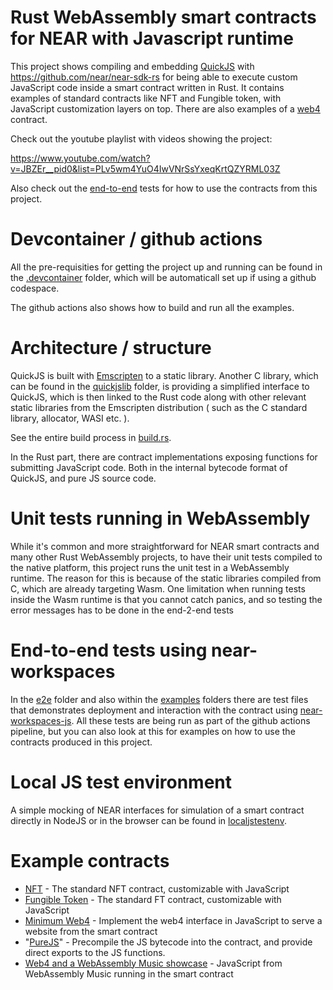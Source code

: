 Rust WebAssembly smart contracts for NEAR with Javascript runtime
================================================================

This project shows compiling and embedding [QuickJS](https://bellard.org/quickjs/) with https://github.com/near/near-sdk-rs for being able to execute custom JavaScript code inside a smart contract written in Rust. It contains examples of standard contracts like NFT and Fungible token, with JavaScript customization layers on top. There are also examples of a [web4](https://github.com/vgrichina/web4) contract.

Check out the youtube playlist with videos showing the project:

https://www.youtube.com/watch?v=JBZEr__pid0&list=PLv5wm4YuO4IwVNrSsYxeqKrtQZYRML03Z

Also check out the [end-to-end](#end-to-end-tests-using-near-workspaces) tests for how to use the contracts from this project.

# Devcontainer / github actions

All the pre-requisities for getting the project up and running can be found in the [.devcontainer](./.devcontainer) folder, which will be automaticall set up if using a github codespace.

The github actions also shows how to build and run all the examples.

# Architecture / structure

QuickJS is built with [Emscripten](https://emscripten.org/) to a static library. Another C library, which can be found in the [quickjslib](./quickjslib/) folder, is providing a simplified interface to QuickJS, which is then linked to the Rust code along with other relevant static libraries from the Emscripten distribution ( such as the C standard library, allocator, WASI etc. ).

See the entire build process in [build.rs](./build.rs).

In the Rust part, there are contract implementations exposing functions for submitting JavaScript code. Both in the internal bytecode format of QuickJS, and pure JS source code.

# Unit tests running in WebAssembly

While it's common and more straightforward for NEAR smart contracts and many other Rust WebAssembly projects, to have their unit tests compiled to the native platform, this project runs the unit test in a WebAssembly runtime. The reason for this is because of the static libraries compiled from C, which are already targeting Wasm. One limitation when running tests inside the Wasm runtime is that you cannot catch panics, and so testing the error messages has to be done in the end-2-end tests

# End-to-end tests using near-workspaces

In the [e2e](./e2e/) folder and also within the [examples](./examples/) folders there are test files that demonstrates deployment and interaction with the contract using [near-workspaces-js](https://github.com/near/near-workspaces-js). All these tests are being run as part of the github actions pipeline, but you can also look at this for examples on how to use the contracts produced in this project.

# Local JS test environment

A simple mocking of NEAR interfaces for simulation of a smart contract directly in NodeJS or in the browser can be found in [localjstestenv](./localjstestenv/README.md).

# Example contracts

- [NFT](./examples/nft/README.md) - The standard NFT contract, customizable with JavaScript
- [Fungible Token](./examples/fungibletoken/README.md) - The standard FT contract, customizable with JavaScript
- [Minimum Web4](./examples/minimumweb4/README.md) - Implement the web4 interface in JavaScript to serve a website from the smart contract
- "[PureJS](./examples/purejs/README.md)" - Precompile the JS bytecode into the contract, and provide direct exports to the JS functions.
- [Web4 and a WebAssembly Music showcase](./web4/README.md) - JavaScript from WebAssembly Music running in the smart contract
